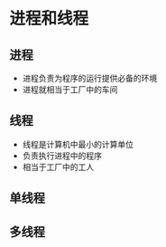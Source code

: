 # 进程和线程

## 进程

+ 进程负责为程序的运行提供必备的环境
+ 进程就相当于工厂中的车间

## 线程

+ 线程是计算机中最小的计算单位
+ 负责执行进程中的程序
+ 相当于工厂中的工人

## 单线程

## 多线程

